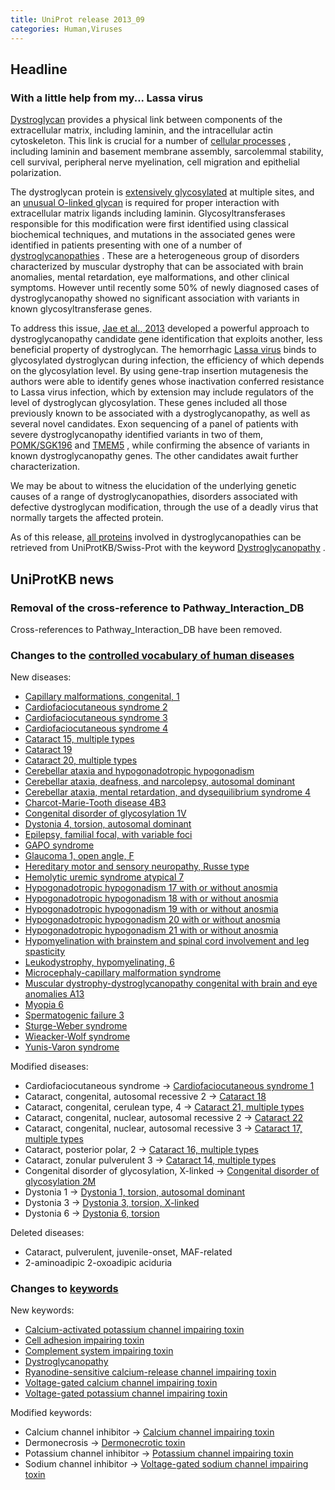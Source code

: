 ```yaml
---
title: UniProt release 2013_09
categories: Human,Viruses
---
```


## Headline

### With a little help from my... Lassa virus

[Dystroglycan](http://www.uniprot.org/uniprot/Q14118) provides a physical link between components of the extracellular matrix, including laminin, and the intracellular actin cytoskeleton. This link is crucial for a number of [cellular processes](http://www.ncbi.nlm.nih.gov/pubmed/20657839,23217742,12797959) , including laminin and basement membrane assembly, sarcolemmal stability, cell survival, peripheral nerve myelination, cell migration and epithelial polarization.

The dystroglycan protein is [extensively glycosylated](http://www.ncbi.nlm.nih.gov/pubmed/22770978) at multiple sites, and an [unusual O-linked glycan](http://www.ncbi.nlm.nih.gov/pubmed/23329833,23115008) is required for proper interaction with extracellular matrix ligands including laminin. Glycosyltransferases responsible for this modification were first identified using classical biochemical techniques, and mutations in the associated genes were identified in patients presenting with one of a number of [dystroglycanopathies](http://www.omim.org/search?index=entry&start=1&limit=10&search=mddg%2A&sort=score+desc%2C+prefix%5Fsort+desc&limit=50&field=title&prefix=%23) . These are a heterogeneous group of disorders characterized by muscular dystrophy that can be associated with brain anomalies, mental retardation, eye malformations, and other clinical symptoms. However until recently some 50% of newly diagnosed cases of dystroglycanopathy showed no significant association with variants in known glycosyltransferase genes.

To address this issue, [Jae et al., 2013](http://www.ncbi.nlm.nih.gov/pubmed/23519211) developed a powerful approach to dystroglycanopathy candidate gene identification that exploits another, less beneficial property of dystroglycan. The hemorrhagic [Lassa virus](http://viralzone.expasy.org/all%5Fby%5Fspecies/212.html) binds to glycosylated dystroglycan during infection, the efficiency of which depends on the glycosylation level. By using gene-trap insertion mutagenesis the authors were able to identify genes whose inactivation conferred resistance to Lassa virus infection, which by extension may include regulators of the level of dystroglycan glycosylation. These genes included all those previously known to be associated with a dystroglycanopathy, as well as several novel candidates. Exon sequencing of a panel of patients with severe dystroglycanopathy identified variants in two of them, [POMK/SGK196](http://www.uniprot.org/uniprot/Q9H5K3) and [TMEM5](http://www.uniprot.org/uniprot/Q9Y2B1) , while confirming the absence of variants in known dystroglycanopathy genes. The other candidates await further characterization.

We may be about to witness the elucidation of the underlying genetic causes of a range of dystroglycanopathies, disorders associated with defective dystroglycan modification, through the use of a deadly virus that normally targets the affected protein.

As of this release, [all proteins](http://www.uniprot.org/uniprot/?query=keyword:KW-1215) involved in dystroglycanopathies can be retrieved from UniProtKB/Swiss-Prot with the keyword [Dystroglycanopathy](http://www.uniprot.org/keywords/KW-1215) .

## UniProtKB news

### Removal of the cross-reference to Pathway\_Interaction\_DB

Cross-references to Pathway\_Interaction\_DB have been removed.

### Changes to the [controlled vocabulary of human diseases](http://www.uniprot.org/docs/humdisease)

New diseases:

-   [Capillary malformations, congenital, 1](http://www.uniprot.org/diseases/DI-03786)
-   [Cardiofaciocutaneous syndrome 2](http://www.uniprot.org/diseases/DI-03779)
-   [Cardiofaciocutaneous syndrome 3](http://www.uniprot.org/diseases/DI-03780)
-   [Cardiofaciocutaneous syndrome 4](http://www.uniprot.org/diseases/DI-03781)
-   [Cataract 15, multiple types](http://www.uniprot.org/diseases/DI-03782)
-   [Cataract 19](http://www.uniprot.org/diseases/DI-03783)
-   [Cataract 20, multiple types](http://www.uniprot.org/diseases/DI-03776)
-   [Cerebellar ataxia and hypogonadotropic hypogonadism](http://www.uniprot.org/diseases/DI-03788)
-   [Cerebellar ataxia, deafness, and narcolepsy, autosomal dominant](http://www.uniprot.org/diseases/DI-03793)
-   [Cerebellar ataxia, mental retardation, and dysequilibrium syndrome 4](http://www.uniprot.org/diseases/DI-03773)
-   [Charcot-Marie-Tooth disease 4B3](http://www.uniprot.org/diseases/DI-03784)
-   [Congenital disorder of glycosylation 1V](http://www.uniprot.org/diseases/DI-03774)
-   [Dystonia 4, torsion, autosomal dominant](http://www.uniprot.org/diseases/DI-03777)
-   [Epilepsy, familial focal, with variable foci](http://www.uniprot.org/diseases/DI-03794)
-   [GAPO syndrome](http://www.uniprot.org/diseases/DI-03790)
-   [Glaucoma 1, open angle, F](http://www.uniprot.org/diseases/DI-03767)
-   [Hereditary motor and sensory neuropathy, Russe type](http://www.uniprot.org/diseases/DI-03795)
-   [Hemolytic uremic syndrome atypical 7](http://www.uniprot.org/diseases/DI-03798)
-   [Hypogonadotropic hypogonadism 17 with or without anosmia](http://www.uniprot.org/diseases/DI-03768)
-   [Hypogonadotropic hypogonadism 18 with or without anosmia](http://www.uniprot.org/diseases/DI-03769)
-   [Hypogonadotropic hypogonadism 19 with or without anosmia](http://www.uniprot.org/diseases/DI-03770)
-   [Hypogonadotropic hypogonadism 20 with or without anosmia](http://www.uniprot.org/diseases/DI-03771)
-   [Hypogonadotropic hypogonadism 21 with or without anosmia](http://www.uniprot.org/diseases/DI-03772)
-   [Hypomyelination with brainstem and spinal cord involvement and leg spasticity](http://www.uniprot.org/diseases/DI-03775)
-   [Leukodystrophy, hypomyelinating, 6](http://www.uniprot.org/diseases/DI-03778)
-   [Microcephaly-capillary malformation syndrome](http://www.uniprot.org/diseases/DI-03797)
-   [Muscular dystrophy-dystroglycanopathy congenital with brain and eye anomalies A13](http://www.uniprot.org/diseases/DI-03785)
-   [Myopia 6](http://www.uniprot.org/diseases/DI-03792)
-   [Spermatogenic failure 3](http://www.uniprot.org/diseases/DI-03796)
-   [Sturge-Weber syndrome](http://www.uniprot.org/diseases/DI-03787)
-   [Wieacker-Wolf syndrome](http://www.uniprot.org/diseases/DI-03791)
-   [Yunis-Varon syndrome](http://www.uniprot.org/diseases/DI-03789)

Modified diseases:

-   Cardiofaciocutaneous syndrome -&gt; [Cardiofaciocutaneous syndrome 1](http://www.uniprot.org/diseases/DI-01318)
-   Cataract, congenital, autosomal recessive 2 -&gt; [Cataract 18](http://www.uniprot.org/diseases/DI-03191)
-   Cataract, congenital, cerulean type, 4 -&gt; [Cataract 21, multiple types](http://www.uniprot.org/diseases/DI-01394)
-   Cataract, congenital, nuclear, autosomal recessive 2 -&gt; [Cataract 22](http://www.uniprot.org/diseases/DI-01233)
-   Cataract, congenital, nuclear, autosomal recessive 3 -&gt; [Cataract 17, multiple types](http://www.uniprot.org/diseases/DI-01234)
-   Cataract, posterior polar, 2 -&gt; [Cataract 16, multiple types](http://www.uniprot.org/diseases/DI-02998)
-   Cataract, zonular pulverulent 3 -&gt; [Cataract 14, multiple types](http://www.uniprot.org/diseases/DI-02471)
-   Congenital disorder of glycosylation, X-linked -&gt; [Congenital disorder of glycosylation 2M](http://www.uniprot.org/diseases/DI-03722)
-   Dystonia 1 -&gt; [Dystonia 1, torsion, autosomal dominant](http://www.uniprot.org/diseases/DI-00413)
-   Dystonia 3 -&gt; [Dystonia 3, torsion, X-linked](http://www.uniprot.org/diseases/DI-00414)
-   Dystonia 6 -&gt; [Dystonia 6, torsion](http://www.uniprot.org/diseases/DI-00416)

Deleted diseases:

-   Cataract, pulverulent, juvenile-onset, MAF-related
-   2-aminoadipic 2-oxoadipic aciduria

### Changes to [keywords](http://www.uniprot.org/docs/keywlist)

New keywords:

-   [Calcium-activated potassium channel impairing toxin](http://www.uniprot.org/keywords/KW-1221)
-   [Cell adhesion impairing toxin](http://www.uniprot.org/keywords/KW-1217)
-   [Complement system impairing toxin](http://www.uniprot.org/keywords/KW-1216)
-   [Dystroglycanopathy](http://www.uniprot.org/keywords/KW-1215)
-   [Ryanodine-sensitive calcium-release channel impairing toxin](http://www.uniprot.org/keywords/KW-1219)
-   [Voltage-gated calcium channel impairing toxin](http://www.uniprot.org/keywords/KW-1218)
-   [Voltage-gated potassium channel impairing toxin](http://www.uniprot.org/keywords/KW-1220)

Modified keywords:

-   Calcium channel inhibitor -&gt; [Calcium channel impairing toxin](http://www.uniprot.org/keywords/KW-0108)
-   Dermonecrosis -&gt; [Dermonecrotic toxin](http://www.uniprot.org/keywords/KW-1061)
-   Potassium channel inhibitor -&gt; [Potassium channel impairing toxin](http://www.uniprot.org/keywords/KW-0632)
-   Sodium channel inhibitor -&gt; [Voltage-gated sodium channel impairing toxin](http://www.uniprot.org/keywords/KW-0738)
